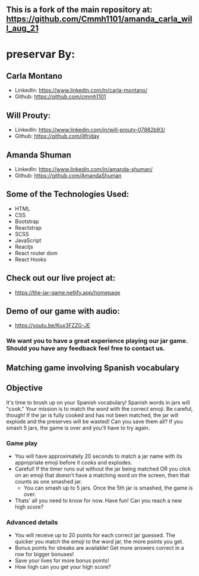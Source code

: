 ## This is a fork of the main repository at: https://github.com/Cmmh1101/amanda_carla_will_aug_21
# preservar By:

## Carla Montano

- LinkedIn: https://www.linkedin.com/in/carla-montano/
- Github: https://github.com/cmmh1101

## Will Prouty:

- LinkedIn: https://www.linkedin.com/in/will-prouty-07882b93/
- Github: https://github.com/illfriday

## Amanda Shuman

- LinkedIn: https://www.linkedin.com/in/amanda-shuman/
- Github: https://github.com/AmandaShuman

## Some of the Technologies Used:

- HTML
- CSS
- Bootstrap
- Reactstrap
- SCSS
- JavaScript
- Reactjs
- React router dom
- React Hooks

## Check out our live project at:

- https://the-jar-game.netlify.app/homepage

## Demo of our game with audio:

 - https://youtu.be/Kux3FZZG-JE

### We want you to have a great experience playing our jar game. Should you have any feedback feel free to contact us.

## Matching game involving Spanish vocabulary

## Objective

It's time to brush up on your Spanish vocabulary! Spanish words in jars will "cook." Your mission is to match the word with the correct emoji. Be careful, though! If the jar is fully cooked and has not been matched, the jar will explode and the preserves will be wasted! Can you save them all? If you smash 5 jars, the game is over and you'll have to try again.

### Game play

- You will have approximately 20 seconds to match a jar name with its appropriate emoji before it cooks and explodes.
- Careful! If the timer runs out without the jar being matched OR you click on an emoji that doesn't have a matching word on the screen, then that counts as one smashed jar.
  - You can smash up to 5 jars. Once the 5th jar is smashed, the game is over.
- Thats' all you need to know for now. Have fun! Can you reach a new high score?

### Advanced details

- You will receive up to 20 points for each correct jar guessed. The quicker you match the emoji to the word jar, the more points you get.
- Bonus points for streaks are available! Get more answers correct in a row for bigger bonuses!
- Save your lives for more bonus points!
- How high can you get your high score?
